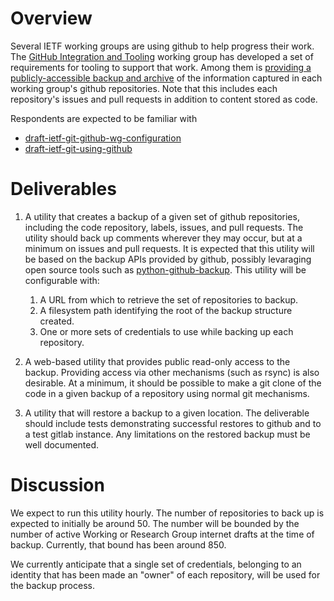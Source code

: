 # Overview

Several IETF working groups are using github to help progress their work.  The
[GitHub Integration and Tooling](https://datatracker.ietf.org/group/git/about/)
working group has developed a set of requirements for tooling to support that
work. Among them is [providing a publicly-accessible backup and
archive](https://tools.ietf.org/html/draft-ietf-git-github-wg-configuration-06#section-3.2)
of the information captured in each working group's github repositories. Note
that this includes each repository's issues and pull requests in addition to
content stored as code.

Respondents are expected to be familiar with
* [draft-ietf-git-github-wg-configuration](https://datatracker.ietf.org/doc/draft-ietf-git-github-wg-configuration)
* [draft-ietf-git-using-github](https://datatracker.ietf.org/doc/draft-ietf-git-using-github)

# Deliverables

1. A utility that creates a backup of a given set of github repositories, including the code repository, labels, issues, and pull requests. The utility should back up comments wherever they may occur, but at a minimum on issues and pull requests. It is expected that this utility will be based on the backup APIs provided by github, possibly levaraging open source tools such as [python-github-backup](https://github.com/josegonzalez/python-github-backup). This utility will be configurable with:
   1. A URL from which to retrieve the set of repositories to backup.
   1. A filesystem path identifying the root of the backup structure created.
   1. One or more sets of credentials to use while backing up each repository.

1. A web-based utility that provides public read-only access to the backup.  Providing access via other mechanisms (such as rsync) is also desirable. At a minimum, it should be possible to make a git clone of the code in a given backup of a repository using normal git mechanisms.

1. A utility that will restore a backup to a given location. The deliverable should include tests demonstrating successful restores to github and to a test gitlab instance. Any limitations on the restored backup must be well documented.

# Discussion

We expect to run this utility hourly. The number of repositories to back up is expected to initially be around 50. The number will be bounded by the number of active Working or Research Group internet drafts at the time of backup. Currently, that bound has been around 850.

We currently anticipate that a single set of credentials, belonging to an identity that has been made an "owner" of each repository, will be used for the backup process.
